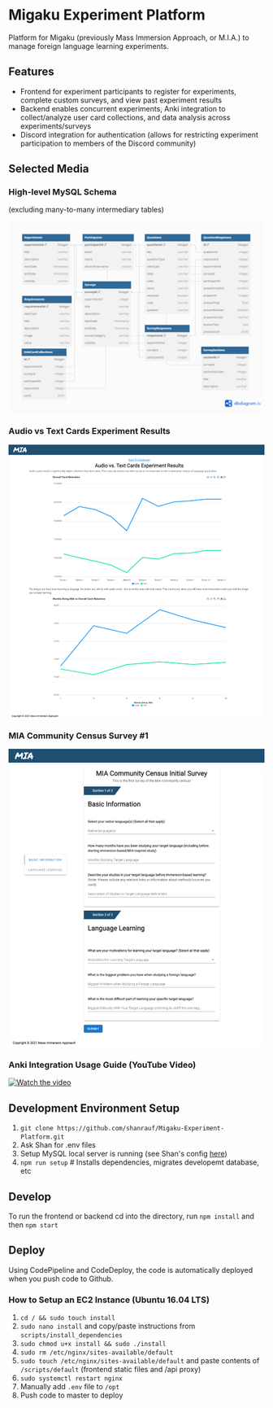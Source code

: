# Migaku Experiment Platform

Platform for Migaku (previously Mass Immersion Approach, or M.I.A.) to manage foreign language learning experiments.

## Features

- Frontend for experiment participants to register for experiments, complete custom surveys, and view past experiment results
- Backend  enables concurrent experiments, Anki integration to collect/analyze user card collections, and data analysis across experiments/surveys
- Discord integration for authentication (allows for restricting experiment participation to members of the Discord community)

## Selected Media

### High-level MySQL Schema

(excluding many-to-many intermediary tables)

![High-level MySQL schema of experimnet platform](public/experiment_platform.png)

### Audio vs Text Cards Experiment Results

![Audio vs Text Cards Experiment Results](public/audio_vs_text.png)

### MIA Community Census Survey #1

![MIA Community Census Survey](public/census.png)

### Anki Integration Usage Guide (YouTube Video)

[![Watch the video](https://img.youtube.com/vi/707qS5O7BHY/default.jpg)](https://youtu.be/707qS5O7BHY)

## Development Environment Setup

1. `git clone https://github.com/shanrauf/Migaku-Experiment-Platform.git`
2. Ask Shan for .env files
3. Setup MySQL local server is running (see Shan's config [here](public/shan_mysql_config.png))
4. `npm run setup` # Installs dependencies, migrates developemt database, etc

## Develop

To run the frontend or backend cd into the directory, run `npm install` and then `npm start`

## Deploy

Using CodePipeline and CodeDeploy, the code is automatically deployed when you push code to Github.

### How to Setup an EC2 Instance (Ubuntu 16.04 LTS)

1. `cd / && sudo touch install`
2. `sudo nano install` and copy/paste instructions from `scripts/install_dependencies`
3. `sudo chmod u+x install && sudo ./install`
4. `sudo rm /etc/nginx/sites-available/default`
5. `sudo touch /etc/nginx/sites-available/default` and paste contents of `/scripts/default` (frontend static files and /api proxy)
6. `sudo systemctl restart nginx`
7. Manually add `.env` file to `/opt`
8. Push code to master to deploy
